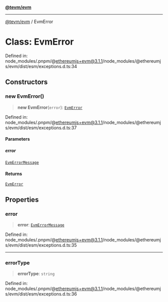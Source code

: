 [**@tevm/evm**](../README.md)

***

[@tevm/evm](../globals.md) / EvmError

# Class: EvmError

Defined in: node\_modules/.pnpm/@ethereumjs+evm@3.1.1/node\_modules/@ethereumjs/evm/dist/esm/exceptions.d.ts:34

## Constructors

### new EvmError()

> **new EvmError**(`error`): [`EvmError`](EvmError.md)

Defined in: node\_modules/.pnpm/@ethereumjs+evm@3.1.1/node\_modules/@ethereumjs/evm/dist/esm/exceptions.d.ts:37

#### Parameters

##### error

[`EvmErrorMessage`](../enumerations/EvmErrorMessage.md)

#### Returns

[`EvmError`](EvmError.md)

## Properties

### error

> **error**: [`EvmErrorMessage`](../enumerations/EvmErrorMessage.md)

Defined in: node\_modules/.pnpm/@ethereumjs+evm@3.1.1/node\_modules/@ethereumjs/evm/dist/esm/exceptions.d.ts:35

***

### errorType

> **errorType**: `string`

Defined in: node\_modules/.pnpm/@ethereumjs+evm@3.1.1/node\_modules/@ethereumjs/evm/dist/esm/exceptions.d.ts:36
